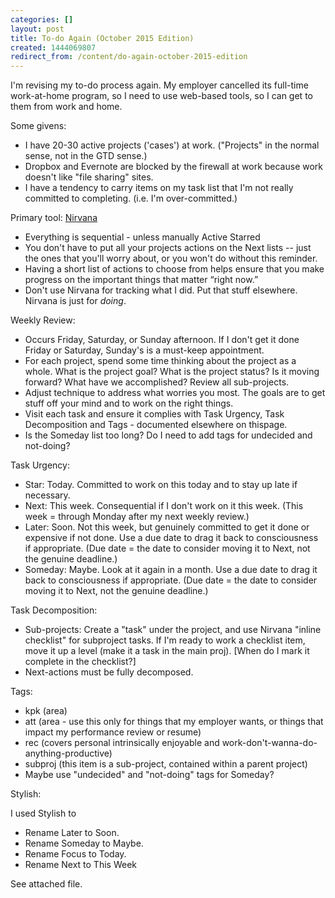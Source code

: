 ```yaml
---
categories: []
layout: post
title: To-do Again (October 2015 Edition)
created: 1444069807
redirect_from: /content/do-again-october-2015-edition
---
```

I'm revising my to-do process again.  My employer cancelled its full-time work-at-home program, so I need to use web-based tools, so I can get to them from work and home.

Some givens:

* I have 20-30 active projects ('cases') at work.  ("Projects" in the normal sense, not in the GTD sense.)
* Dropbox and Evernote are blocked by the firewall at work because work doesn't like "file sharing" sites.
* I have a tendency to carry items on my task list that I'm not really committed to completing.  (i.e. I'm over-committed.)

Primary tool: [Nirvana](https://app.nirvanahq.com/)

* Everything is sequential - unless manually Active Starred
* You don't have to put all your projects actions on the Next lists -- just the ones that you'll worry about, or you won't do without this reminder.
* Having a short list of actions to choose from helps ensure that you make progress on the important things that matter “right now.”
* Don't use Nirvana for tracking what I did.  Put that stuff elsewhere.  Nirvana is just for *doing*.


Weekly Review:

* Occurs Friday, Saturday, or Sunday afternoon.  If I don't get it done Friday or Saturday, Sunday's is a must-keep appointment.
* For each project, spend some time thinking about the project as a whole.  What is the project goal?  What is the project status? Is it moving forward?  What have we accomplished?  Review all sub-projects.
* Adjust technique to address what worries you most.  The goals are to get stuff off your mind and to work on the right things.
* Visit each task and ensure it complies with Task Urgency, Task Decomposition and Tags - documented elsewhere on thispage.
* Is the Someday list too long?  Do I need to add tags for undecided and not-doing?

Task Urgency:

* Star: Today.  Committed to work on this today and to stay up late if necessary.
* Next: This week. Consequential if I don't work on it this week.  (This week = through Monday after my next weekly review.)
* Later: Soon.  Not this week, but genuinely committed to get it done or expensive if not done.  Use a due date to drag it back to consciousness if appropriate.  (Due date = the date to consider moving it to Next, not the genuine deadline.)
* Someday: Maybe. Look at it again in a month.  Use a due date to drag it back to consciousness if appropriate.  (Due date = the date to consider moving it to Next, not the genuine deadline.)  

Task Decomposition:

* Sub-projects: Create a "task" under the project, and use Nirvana "inline checklist" for subproject tasks.  If I'm ready to work a checklist item, move it up a level (make it a task in the main proj).  [When do I mark it complete in the checklist?]
* Next-actions must be fully decomposed.

Tags:

* kpk (area)
* att (area - use this only for things that my employer wants, or things that impact my performance review or resume)
* rec (covers personal intrinsically enjoyable and work-don't-wanna-do-anything-productive)
* subproj (this item is a sub-project, contained within a parent project)
* Maybe use "undecided" and "not-doing" tags for Someday?

Stylish:

I used Stylish to

* Rename Later to Soon.
* Rename Someday to Maybe.
* Rename Focus to Today.
* Rename Next to This Week

See attached file.
